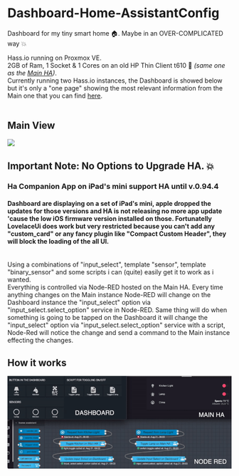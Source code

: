 # Dashboard-Home-AssistantConfig
Dashboard for my tiny smart home 🏠. Maybe in an OVER-COMPLICATED way 💥

Hass.io running on Proxmox VE. </br>
2GB of Ram, 1 Socket & 1 Cores on an old HP Thin Client t610 📠 <i>(same one as the <a href="https://github.com/niccolobusato/Main-Home-AssistantConfig">Main HA</a>)</i>. 
</br>
Currently running two Hass.io instances, the Dashboard is showed below but it's only a "one page" showing the most relevant information from the Main one that you can find <a href="https://github.com/niccolobusato/Main-Home-AssistantConfig">here</a>.
</br> </br>

## Main View
<img src="/www/images/DSCF0027.gif?raw=true">

## Important Note: No Options to Upgrade HA. 💥
### Ha Companion App on iPad's mini support HA until v.0.94.4
#### Dashboard are displaying on a set of iPad's mini, apple dropped the updates for those versions and HA is not releasing no more app update 'cause the low iOS firmware version installed on those. Fortunatelly LovelaceUi does work but very restricted because you can't add any "custom_card" or any fancy plugin like "Compact Custom Header", they will block the loading of the all UI.
</br>
Using a combinations of "input_select", template "sensor", template "binary_sensor" and some scripts i can (quite) easily get it to work as i wanted.
</br>
Everything is controlled via Node-RED hosted on the Main HA. Every time anything changes on the Main instance Node-RED will change on the Dashboard instance the "input_select" option via "input_select.select_option" service in Node-RED. Same thing will do when something is going to be tapped on the Dashboard it will change the "input_select" option via "input_select.select_option" service with a script, Node-Red will notice the change and send a command to the Main instance effecting the changes.

## How it works
<img src="/www/images/FLOW.gif?raw=true">


 



